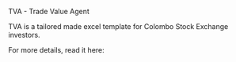 TVA - Trade Value Agent

TVA is a tailored made excel template for Colombo Stock Exchange investors. 

For more details, read it here: 

